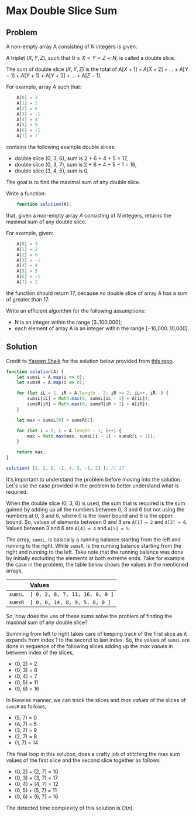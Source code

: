 # Max Double Slice Sum

## Problem

A non-empty array A consisting of N integers is given.

A triplet $(X, Y, Z)$, such that $0 ≤ X < Y < Z < N$, is called a double slice.

The sum of double slice $(X, Y, Z)$ is the total of $A[X + 1] + A[X + 2] + ... + A[Y − 1] + A[Y + 1] + A[Y + 2] + ... + A[Z − 1]$.

For example, array $A$ such that:

```js
    A[0] = 3
    A[1] = 2
    A[2] = 6
    A[3] = -1
    A[4] = 4
    A[5] = 5
    A[6] = -1
    A[7] = 2
```

contains the following example double slices:

- double slice (0, 3, 6), sum is 2 + 6 + 4 + 5 = 17,
- double slice (0, 3, 7), sum is 2 + 6 + 4 + 5 − 1 = 16,
- double slice (3, 4, 5), sum is 0.

The goal is to find the maximal sum of any double slice.

Write a function:

```js
    function solution(A);
```

that, given a non-empty array $A$ consisting of $N$ integers, returns the maximal sum of any double slice.

For example, given:

```js
    A[0] = 3
    A[1] = 2
    A[2] = 6
    A[3] = -1
    A[4] = 4
    A[5] = 5
    A[6] = -1
    A[7] = 2
```

the function should return 17, because no double slice of array A has a sum of greater than 17.

Write an efficient algorithm for the following assumptions:

- N is an integer within the range [3..100,000];
- each element of array A is an integer within the range [−10,000..10,000].

## Solution

Credit to [Yaseen Shaik](https://github.com/yaseenshaik) for the solution below provided from [this repo](https://github.com/yaseenshaik/codility-solutions-javascript).

```js
function solution(A) {
    let sumsL = A.map(i => 0);
    let sumsR = A.map(i => 0);

    for (let iL = 1, iR = A.length - 2; iR >= 2; iL++, iR--) {
        sumsL[iL] = Math.max(0, sumsL[iL - 1] + A[iL]);
        sumsR[iR] = Math.max(0, sumsR[iR + 1] + A[iR]);
    }

    let max = sumsL[0] + sumsR[2];

    for (let i = 2; i < A.length - 1; i++) {
        max = Math.max(max, sumsL[i - 1] + sumsR[i + 1]);
    }

    return max;
}

solution( [3, 2, 6, -1, 4, 5, -1, 2] ); // 17
```

It's important to understand the problem before moving into the solution. Let's use the case provided in the problem to better understand what is required.

When the double slice (0, 3, 6) is used, the sum that is required is the sum gained by adding up all the numbers between 0, 3 and 6 but not using the numbers at 0, 3 and 6, where 0 is the lower bound and 6 is the upper bound. So, values of elements between 0 and 3 are `A[1] = 2` and `A[2] = 6`. Values between 3 and 6 are `A[4] = 4` and `A[5] = 5`.

The array, `sumsL`, is basically a running balance starting from the left and running to the right. While `sumsR`, is the running balance starting from the right and running to the left. Take note that the running balance was done by initially excluding the elements at both extreme ends. Take for example the case in the problem, the table below shows the values in the mentioned arrays,

|         | Values                         |
|:------- |:------------------------------ |
| `sumsL` | `[ 0, 2, 8, 7, 11, 16, 0, 0 ]` |
| `sumsR` | `[ 0, 0, 14, 8, 9, 5, 0, 0 ]`  |

So, how does the use of these sums solve the problem of finding the maximal sum of any double slice?

Summing from left to right takes care of keeping track of the first slice as it expands from index 1 to the second to last index. So, the values of `sumsL` are done in sequence of the following slices adding up the _max values_ in between index of the slices,

 - (0, 2) = 2
 - (0, 3) = 8
 - (0, 4) = 7
 - (0, 5) = 11
 - (0, 6) = 16

In likewise manner, we can track the slices and _max values_ of the slices of `sumsR` as follows,

 - (5, 7) = 0
 - (4, 7) = 5
 - (3, 7) = 9
 - (2, 7) = 8
 - (1, 7) = 14

The final loop in this solution, does a crafty job of stitching the max sum values of the first slice and the second slice together as follows

 - (0, 2) + (2, 7) = 10
 - (0, 3) + (3, 7) = 17
 - (0, 4) + (4, 7) = 12
 - (0, 5) + (5, 7) = 11
 - (0, 6) + (6, 7) = 16

 The detected time complexity of this solution is $O(n)$.